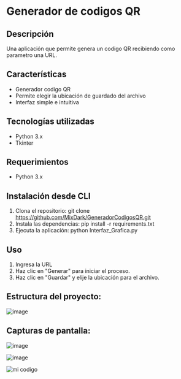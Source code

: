 # Generador de codigos QR

## Descripción
Una aplicación que permite genera un codigo QR recibiendo como parametro una URL.

## Características
- Generador codigo QR
- Permite elegir la ubicación de guardado del archivo
- Interfaz simple e intuitiva

## Tecnologías utilizadas
- Python 3.x
- Tkinter

## Requerimientos
- Python 3.x 

## Instalación desde CLI
1. Clona el repositorio: 
git clone https://github.com/MixDark/GeneradorCodigosQR.git
2. Instala las dependencias:
pip install -r requirements.txt
3. Ejecuta la aplicación:
python Interfaz_Grafica.py

## Uso
1. Ingresa la URL
2. Haz clic en "Generar" para iniciar el proceso.
3. Haz clic en "Guardar" y elije la ubicación para el archivo.

## Estructura del proyecto:

![image](https://github.com/user-attachments/assets/e29fe8c6-01b3-4b4b-93d3-61cea0260145)


## Capturas de pantalla:
![image](https://github.com/MixDark/GeneradorCodigosQR/assets/151795541/8fc95475-7173-490f-8781-6676efb58edb)

![image](https://github.com/MixDark/GeneradorCodigosQR/assets/151795541/fe160ca1-5ba3-4e9b-8cda-3464e1225dad)

![mi codigo](https://github.com/MixDark/GeneradorCodigosQR/assets/151795541/31981cc3-09df-4591-bb7a-acebfe07c330)


